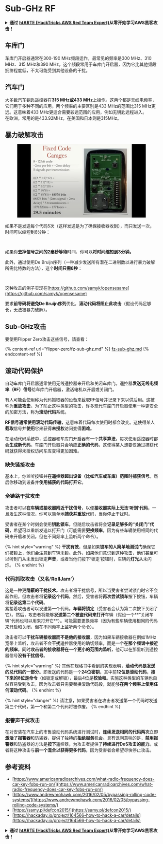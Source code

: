 # Sub-GHz RF

<details>

<summary><strong>通过</strong> <a href="https://training.hacktricks.xyz/courses/arte"><strong>htARTE (HackTricks AWS Red Team Expert)</strong></a><strong>从零开始学习AWS黑客攻击！</strong></summary>

支持HackTricks的其他方式：

* 如果您想在**HackTricks中看到您的公司广告**或**下载HackTricks的PDF**，请查看[**订阅计划**](https://github.com/sponsors/carlospolop)！
* 获取[**官方PEASS & HackTricks商品**](https://peass.creator-spring.com)
* 发现[**PEASS家族**](https://opensea.io/collection/the-peass-family)，我们独家的[**NFTs系列**](https://opensea.io/collection/the-peass-family)
* **加入** 💬 [**Discord群组**](https://discord.gg/hRep4RUj7f) 或 [**telegram群组**](https://t.me/peass) 或在 **Twitter** 🐦 上**关注**我 [**@carlospolopm**](https://twitter.com/carlospolopm)**。**
* **通过向** [**HackTricks**](https://github.com/carlospolop/hacktricks) 和 [**HackTricks Cloud**](https://github.com/carlospolop/hacktricks-cloud) github仓库提交PR来分享您的黑客技巧。**

</details>

## 车库门

车库门开启器通常在300-190 MHz频段运作，最常见的频率是300 MHz、310 MHz、315 MHz和390 MHz。这个频段常用于车库门开启器，因为它比其他频段拥挤程度低，不太可能受到其他设备的干扰。

## 汽车门

大多数汽车钥匙遥控器在**315 MHz或433 MHz**上操作。这两个都是无线电频率，它们用于多种不同的应用。两个频率的主要区别是433 MHz的范围比315 MHz更远。这意味着433 MHz更适合需要较远范围的应用，例如无钥匙远程进入。\
在欧洲，常用的是433.92MHz，在美国和日本则是315MHz。

## **暴力破解攻击**

<figure><img src="../../.gitbook/assets/image (4) (3) (2).png" alt=""><figcaption></figcaption></figure>

如果不是发送每个代码5次（这样发送是为了确保接收器收到），而只发送一次，时间可以缩短到6分钟：

<figure><img src="../../.gitbook/assets/image (1) (1) (2) (2).png" alt=""><figcaption></figcaption></figure>

如果你**去掉信号之间的2毫秒等待**时间，你可以**将时间缩短到3分钟。**

此外，通过使用De Bruijn序列（一种减少发送所有潜在二进制数以进行暴力破解所需比特数的方法），这个**时间只需8秒**：

<figure><img src="../../.gitbook/assets/image (5) (2) (3).png" alt=""><figcaption></figcaption></figure>

这种攻击的例子实现在[https://github.com/samyk/opensesame](https://github.com/samyk/opensesame)

要求**前导码将避免De Bruijn序列**优化，**滚动代码将阻止此攻击**（假设代码足够长，无法被暴力破解）。

## Sub-GHz攻击

要使用Flipper Zero攻击这些信号，请查看：

{% content-ref url="flipper-zero/fz-sub-ghz.md" %}
[fz-sub-ghz.md](flipper-zero/fz-sub-ghz.md)
{% endcontent-ref %}

## 滚动代码保护

自动车库门开启器通常使用无线遥控器来开启和关闭车库门。遥控器**发送无线电频率（RF）信号**给车库门开启器，激活电机以开启或关闭门。

有人可能会使用称为代码抓取器的设备来截取RF信号并记录下来以供后用。这被称为**重放攻击**。为了防止这种类型的攻击，许多现代车库门开启器使用一种更安全的加密方法，称为**滚动代码**系统。

**RF信号通常使用滚动代码传输**，这意味着代码每次使用时都会改变。这使得某人**截取**信号并**使用**它来获得**未授权**访问变得**困难**。

在滚动代码系统中，遥控器和车库门开启器有一个**共享算法**，每次使用遥控器时都会**生成新代码**。车库门开启器只会响应**正确的代码**，这使得某人想要仅通过捕获代码就获得未授权访问车库变得更加困难。

### **缺失链接攻击**

基本上，你监听按钮并**在遥控器超出设备（比如汽车或车库）范围时捕获信号**。然后你移动到设备并**使用捕获的代码打开它**。

### 全链路干扰攻击

攻击者可以**在车辆或接收器附近干扰信号**，以便**接收器实际上无法‘听到’代码**，一旦发生这种情况，你可以简单地**捕获并重放**代码，当你停止干扰时。

受害者在某个时刻会使用**钥匙锁车**，但随后攻击者将会**记录足够多的“关闭门”代码**，希望可以重新发送以打开门（可能需要**更换频率**，因为有些车辆使用相同的代码来开启和关闭，但在不同频率上监听两个命令）。

{% hint style="warning" %}
**干扰有效**，但是如果**锁车的人简单地测试门**确保它们被锁上，他们会注意到车辆未锁。此外，如果他们意识到这种攻击，他们甚至可以听到门从未发出锁定**声音**，或者当他们按下‘锁定’按钮时，车辆的**灯光**从未闪烁。
{% endhint %}

### **代码抓取攻击（又名‘RollJam’）**

这是一种更**隐蔽的干扰技术**。攻击者将干扰信号，所以当受害者尝试锁门时它不会起作用，但攻击者将**记录这个代码**。然后，受害者将**再次尝试锁车**按下按钮，车辆将**记录这第二个代码**。\
紧接着攻击者可以发送第一个代码，**车辆将锁定**（受害者会认为第二次按下关闭了它）。然后，攻击者将能够**发送第二个被盗代码来打开**车辆（假设一个**“关闭车辆”代码也可以用来打开它**）。可能需要更换频率（因为有些车辆使用相同的代码来开启和关闭，但在不同频率上监听两个命令）。

攻击者可以**干扰车辆接收器而不是他的接收器**，因为如果车辆接收器在例如1MHz宽带上监听，攻击者不会**干扰**遥控器使用的确切频率，而是**一个在那个频谱中接近的频率**，同时**攻击者的接收器将在一个更小的范围内监听**，他可以在那里听到遥控器信号**没有干扰信号**。

{% hint style="warning" %}
其他在规格书中看到的实现表明，**滚动代码是发送的总代码的一部分**。即发送的代码是一个**24位密钥**，其中前**12位是滚动代码**，**接下来的8位是命令**（如锁定或解锁），最后4位是**校验和**。实施这种类型的车辆也自然容易受到攻击，因为攻击者只需要替换滚动代码段，就能够**在两个频率上使用任何滚动代码**。
{% endhint %}

{% hint style="danger" %}
请注意，如果受害者在攻击者发送第一个代码时发送第三个代码，第一个和第二个代码将被作废。
{% endhint %}

### 报警声干扰攻击

在对安装在汽车上的市售滚动代码系统进行测试时，**连续发送相同的代码两次**立即**激活了报警器**和防盗器，提供了独特的**拒绝服务**机会。具有讽刺意味的是，**禁用报警器**和防盗器的方法是**按下**遥控器，为攻击者提供了**持续进行DoS攻击的能力**。或者将这种攻击与**前一个混合以获得更多代码**，因为受害者会希望尽快停止攻击。

## 参考资料

* [https://www.americanradioarchives.com/what-radio-frequency-does-car-key-fobs-run-on/](https://www.americanradioarchives.com/what-radio-frequency-does-car-key-fobs-run-on/)
* [https://www.andrewmohawk.com/2016/02/05/bypassing-rolling-code-systems/](https://www.andrewmohawk.com/2016/02/05/bypassing-rolling-code-systems/)
* [https://samy.pl/defcon2015/](https://samy.pl/defcon2015/)
* [https://hackaday.io/project/164566-how-to-hack-a-car/details](https://hackaday.io/project/164566-how-to-hack-a-car/details)

<details>

<summary><strong>通过</strong> <a href="https://training.hacktricks.xyz/courses/arte"><strong>htARTE (HackTricks AWS Red Team Expert)</strong></a><strong>从零开始学习AWS黑客攻击！</strong></summary>

支持HackTricks的其他方式：

* 如果您想在**HackTricks中看到您的公司广告**或**下载HackTricks的PDF**，请查看[**订阅计划**](https://github.com/sponsors/carlospolop)！
* 获取[**官方PEASS & HackTricks商品**](https://peass.creator-spring.com)
* 发现[**PEASS家族**](https://opensea.io/collection/the-peass-family)，我们独家的[**NFTs系列**](https://opensea.io/collection/the-peass-family)
* **加入** 💬 [**Discord群组**](https://discord.gg/hRep4RUj7f) 或 [**telegram群组**](https://t.me/peass) 或在 **Twitter** 🐦 上**关注**我 [**@carlospolopm**](https://twitter.com/carlospolopm)**。**
* **通过向** [**HackTricks**](https://github.com/carlospolop/hacktricks) 和 [**HackTricks Cloud**](https://github.com/carlospolop/hacktricks-cloud) github仓库提交PR来分享您的黑客技巧。**

</details>
